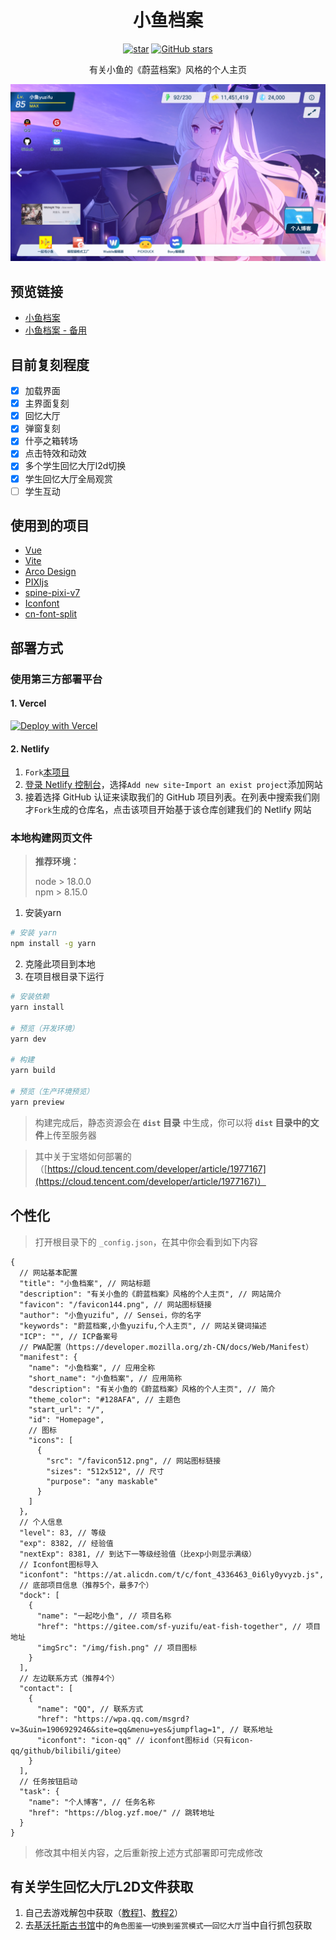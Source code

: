 <h1 align="center">小鱼档案</h1>

<p align="center">
  <a href='https://gitee.com/sf-yuzifu/homepage/stargazers'><img src='https://gitee.com/sf-yuzifu/homepage/badge/star.svg?theme=dark' alt='star' /></a>
  <a href='https://github.com/sf-yuzifu/homepage/stargazers'><img alt="GitHub stars" src="https://img.shields.io/github/stars/sf-yuzifu/homepage?style=social" /></a>
</p>

<div align="center">有关小鱼的《蔚蓝档案》风格的个人主页</div>

<p align="center">
  <img src='shots/main.png' alt='小鱼档案' />
</p>

## 预览链接

- [小鱼档案](https://yzf.moe)
- [小鱼档案 - 备用](https://yuzifu.top/)

## 目前复刻程度

- [x] 加载界面
- [x] 主界面复刻
- [x] 回忆大厅
- [x] 弹窗复刻
- [x] 什亭之箱转场
- [x] 点击特效和动效
- [x] 多个学生回忆大厅l2d切换
- [x] 学生回忆大厅全局观赏
- [ ] 学生互动

## 使用到的项目

- [Vue](https://cn.vuejs.org/)
- [Vite](https://vitejs.cn/vite3-cn/)
- [Arco Design](https://arco.design/)
- [PIXIjs](https://github.com/pixijs/pixijs)
- [spine-pixi-v7](https://www.npmjs.com/package/@esotericsoftware/spine-pixi-v7)
- [Iconfont](https://www.iconfont.cn/)
- [cn-font-split](https://github.com/KonghaYao/cn-font-split)

## 部署方式

### 使用第三方部署平台

#### 1. Vercel
[![Deploy with Vercel](https://vercel.com/button)](https://vercel.com/import/project?template=https://github.com/sf-yuzifu/homepage)

#### 2. Netlify
1. `Fork`[本项目](https://github.com/sf-yuzifu/homepage)
2. [登录 Netlify 控制台](https://app.netlify.com )，选择`Add new site`-`Import an exist project`添加网站
3. 接着选择 GitHub 认证来读取我们的 GitHub 项目列表。在列表中搜索我们刚才`Fork`生成的仓库名，点击该项目开始基于该仓库创建我们的 Netlify 网站

### 本地构建网页文件

> **推荐环境：**
>
> node > 18.0.0  
> npm > 8.15.0

1. 安装yarn

```bash
# 安装 yarn
npm install -g yarn
```

2. 克隆此项目到本地
3. 在项目根目录下运行

```bash
# 安装依赖
yarn install

# 预览（开发环境）
yarn dev

# 构建
yarn build

# 预览（生产环境预览）
yarn preview
```

> 构建完成后，静态资源会在 **`dist` 目录** 中生成，你可以将 **`dist` 目录中的文件**上传至服务器

> 其中关于宝塔如何部署的（[https://cloud.tencent.com/developer/article/1977167](https://cloud.tencent.com/developer/article/1977167)）

## 个性化

> 打开根目录下的 `_config.json`，在其中你会看到如下内容

```json5
{
  // 网站基本配置
  "title": "小鱼档案", // 网站标题
  "description": "有关小鱼的《蔚蓝档案》风格的个人主页", // 网站简介
  "favicon": "/favicon144.png", // 网站图标链接
  "author": "小鱼yuzifu", // Sensei，你的名字
  "keywords": "蔚蓝档案,小鱼yuzifu,个人主页", // 网站关键词描述
  "ICP": "", // ICP备案号
  // PWA配置（https://developer.mozilla.org/zh-CN/docs/Web/Manifest）
  "manifest": {
    "name": "小鱼档案", // 应用全称
    "short_name": "小鱼档案", // 应用简称
    "description": "有关小鱼的《蔚蓝档案》风格的个人主页", // 简介
    "theme_color": "#128AFA", // 主题色
    "start_url": "/",
    "id": "Homepage",
    // 图标
    "icons": [
      {
        "src": "/favicon512.png", // 网站图标链接
        "sizes": "512x512", // 尺寸
        "purpose": "any maskable"
      }
    ]
  },
  // 个人信息
  "level": 83, // 等级
  "exp": 8382, // 经验值
  "nextExp": 8381, // 到达下一等级经验值（比exp小则显示满级）
  // Iconfont图标导入
  "iconfont": "https://at.alicdn.com/t/c/font_4336463_0i6ly0yvyzb.js",
  // 底部项目信息（推荐5个，最多7个）
  "dock": [
    {
      "name": "一起吃小鱼", // 项目名称
      "href": "https://gitee.com/sf-yuzifu/eat-fish-together", // 项目地址
      "imgSrc": "/img/fish.png" // 项目图标
    }
  ],
  // 左边联系方式（推荐4个）
  "contact": [
    {
      "name": "QQ", // 联系方式
      "href": "https://wpa.qq.com/msgrd?v=3&uin=1906929246&site=qq&menu=yes&jumpflag=1", // 联系地址
      "iconfont": "icon-qq" // iconfont图标id（只有icon-qq/github/bilibili/gitee）
    }
  ],
  // 任务按钮启动
  "task": {
    "name": "个人博客", // 任务名称
    "href": "https://blog.yzf.moe/" // 跳转地址
  }
}
```
> 修改其中相关内容，之后重新按上述方式部署即可完成修改

## 有关学生回忆大厅L2D文件获取

1. 自己去游戏解包中获取（[教程1](https://www.bilibili.com/read/cv15934670/)、[教程2](https://www.bilibili.com/read/cv18073492/)）
2. 去[基沃托斯古书馆](https://kivo.fun/)中的`角色图鉴`—`切换到鉴赏模式`—`回忆大厅`当中自行抓包获取
